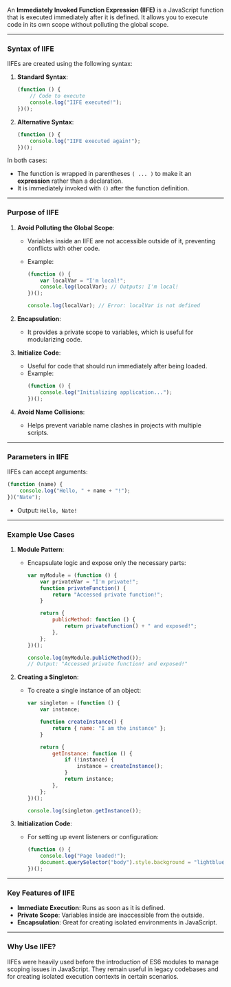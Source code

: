 An **Immediately Invoked Function Expression (IIFE)** is a JavaScript function that is executed immediately after it is defined. It allows you to execute code in its own scope without polluting the global scope.

---

### **Syntax of IIFE**

IIFEs are created using the following syntax:

1. **Standard Syntax**:

    ```javascript
    (function () {
        // Code to execute
        console.log("IIFE executed!");
    })();
    ```

2. **Alternative Syntax**:
    ```javascript
    (function () {
        console.log("IIFE executed again!");
    })();
    ```

In both cases:

-   The function is wrapped in parentheses `( ... )` to make it an **expression** rather than a declaration.
-   It is immediately invoked with `()` after the function definition.

---

### **Purpose of IIFE**

1. **Avoid Polluting the Global Scope**:

    - Variables inside an IIFE are not accessible outside of it, preventing conflicts with other code.
    - Example:

        ```javascript
        (function () {
            var localVar = "I'm local!";
            console.log(localVar); // Outputs: I'm local!
        })();

        console.log(localVar); // Error: localVar is not defined
        ```

2. **Encapsulation**:

    - It provides a private scope to variables, which is useful for modularizing code.

3. **Initialize Code**:

    - Useful for code that should run immediately after being loaded.
    - Example:
        ```javascript
        (function () {
            console.log("Initializing application...");
        })();
        ```

4. **Avoid Name Collisions**:
    - Helps prevent variable name clashes in projects with multiple scripts.

---

### **Parameters in IIFE**

IIFEs can accept arguments:

```javascript
(function (name) {
    console.log("Hello, " + name + "!");
})("Nate");
```

-   Output: `Hello, Nate!`

---

### **Example Use Cases**

1. **Module Pattern**:

    - Encapsulate logic and expose only the necessary parts:

        ```javascript
        var myModule = (function () {
            var privateVar = "I'm private!";
            function privateFunction() {
                return "Accessed private function!";
            }

            return {
                publicMethod: function () {
                    return privateFunction() + " and exposed!";
                },
            };
        })();

        console.log(myModule.publicMethod());
        // Output: "Accessed private function! and exposed!"
        ```

2. **Creating a Singleton**:

    - To create a single instance of an object:

        ```javascript
        var singleton = (function () {
            var instance;

            function createInstance() {
                return { name: "I am the instance" };
            }

            return {
                getInstance: function () {
                    if (!instance) {
                        instance = createInstance();
                    }
                    return instance;
                },
            };
        })();

        console.log(singleton.getInstance());
        ```

3. **Initialization Code**:
    - For setting up event listeners or configuration:
        ```javascript
        (function () {
            console.log("Page loaded!");
            document.querySelector("body").style.background = "lightblue";
        })();
        ```

---

### **Key Features of IIFE**

-   **Immediate Execution**: Runs as soon as it is defined.
-   **Private Scope**: Variables inside are inaccessible from the outside.
-   **Encapsulation**: Great for creating isolated environments in JavaScript.

---

### **Why Use IIFE?**

IIFEs were heavily used before the introduction of ES6 modules to manage scoping issues in JavaScript. They remain useful in legacy codebases and for creating isolated execution contexts in certain scenarios.
